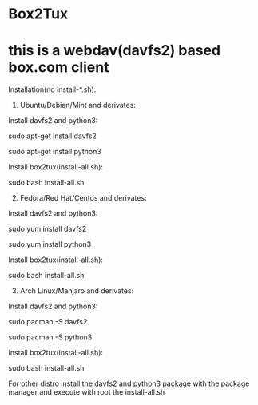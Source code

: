 Box2Tux
=======

this is a webdav(davfs2) based box.com client
=======
Installation(no install-*.sh):                                                                                              
1. Ubuntu/Debian/Mint and derivates:

Install davfs2 and python3:

sudo apt-get install davfs2

sudo apt-get install python3

Install box2tux(install-all.sh):

sudo bash install-all.sh

2. Fedora/Red Hat/Centos and derivates:

Install davfs2 and python3:

sudo yum install davfs2

sudo yum install python3

Install box2tux(install-all.sh):

sudo bash install-all.sh

3. Arch Linux/Manjaro and derivates:

Install davfs2 and python3:

sudo pacman -S davfs2

sudo pacman -S python3

Install box2tux(install-all.sh):

sudo bash install-all.sh

For other distro install the davfs2 and python3 package with the package manager and execute with root the install-all.sh



